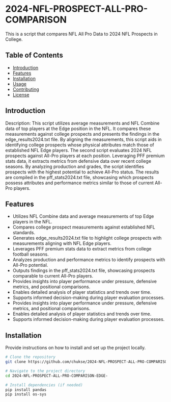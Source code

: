# 2024-NFL-PROSPECT-ALL-PRO-COMPARISON

This is a script that compares NFL All Pro Data to 2024 NFL Prospects in College.

## Table of Contents

- [Introduction](#introduction)
- [Features](#features)
- [Installation](#installation)
- [Usage](#usage)
- [Contributing](#contributing)
- [License](#license)

## Introduction


Description: This script utilizes average measurements and NFL Combine data of top players at the Edge position in the NFL. It compares these measurements against college prospects and presents the findings in the edge_results2024.txt file. By aligning the measurements, this script aids in identifying college prospects whose physical attributes match those of established NFL Edge players. The second script evaluates 2024 NFL prospects against All-Pro players at each position. Leveraging PFF premium stats data, it extracts metrics from defensive data over recent college seasons. By analyzing production and grades, the script identifies prospects with the highest potential to achieve All-Pro status. The results are compiled in the pff_stats2024.txt file, showcasing which prospects possess attributes and performance metrics similar to those of current All-Pro players.

## Features

- Utilizes NFL Combine data and average measurements of top Edge players in the NFL.
- Compares college prospect measurements against established NFL standards.
- Generates edge_results2024.txt file to highlight college prospects with measurements aligning with NFL Edge players.
- Leverages PFF premium stats data to extract metrics from college football seasons.
- Analyzes production and performance metrics to identify prospects with All-Pro potential.
- Outputs findings in the pff_stats2024.txt file, showcasing prospects comparable to current All-Pro players.
- Provides insights into player performance under pressure, defensive metrics, and positional comparisons.
- Enables detailed analysis of player statistics and trends over time.
- Supports informed decision-making during player evaluation processes.
- Provides insights into player performance under pressure, defensive metrics, and positional comparisons.
- Enables detailed analysis of player statistics and trends over time.
- Supports informed decision-making during player evaluation processes.

## Installation

Provide instructions on how to install and set up the project locally.

```bash
# Clone the repository
git clone https://github.com/chukse/2024-NFL-PROSPECT-ALL-PRO-COMPARISON-EDGE-.git

# Navigate to the project directory
cd 2024-NFL-PROSPECT-ALL-PRO-COMPARISON-EDGE-

# Install dependencies (if needed)
pip install pandas
pip install os-sys
